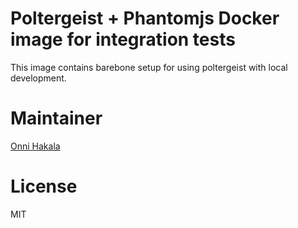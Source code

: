 # Poltergeist + Phantomjs Docker image for integration tests

This image contains barebone setup for using poltergeist with local development.

# Maintainer
[Onni Hakala](https://github.com/onnimonni)

# License
MIT
